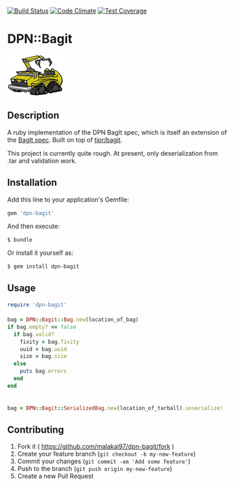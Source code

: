 
[![Build Status](https://travis-ci.org/dpn-admin/dpn-bagit.svg?branch=master)](https://travis-ci.org/dpn-admin/dpn-bagit) [![Code Climate](https://codeclimate.com/github/dpn-admin/dpn-bagit/badges/gpa.svg)](https://codeclimate.com/github/dpn-admin/dpn-bagit) [![Test Coverage](https://codeclimate.com/github/dpn-admin/dpn-bagit/badges/coverage.svg)](https://codeclimate.com/github/dpn-admin/dpn-bagit/coverage)

# DPN::Bagit
![dpn_bagit](dpn_bagit_128.png)

## Description

A ruby implementation of the DPN BagIt spec, which is itself an extension of the
[BagIt spec](https://confluence.ucop.edu/display/Curation/BagIt).  Built on top of
[tipr/bagit](https://github.com/tipr/bagit).

This project is currently quite rough.  At present, only deserialization from .tar
and validation work.


## Installation

Add this line to your application's Gemfile:

```ruby
gem 'dpn-bagit'
```

And then execute:

    $ bundle

Or install it yourself as:

    $ gem install dpn-bagit

## Usage

```ruby
require 'dpn-bagit'

bag = DPN::Bagit::Bag.new(location_of_bag)
if bag.empty? == false
  if bag.valid?
    fixity = bag.fixity
    uuid = bag.uuid
    size = bag.size
  else
    puts bag.errors
  end
end


bag = DPN::Bagit::SerializedBag.new(location_of_tarball).unserialize!
```


## Contributing

1. Fork it ( https://github.com/malakai97/dpn-bagit/fork )
2. Create your feature branch (`git checkout -b my-new-feature`)
3. Commit your changes (`git commit -am 'Add some feature'`)
4. Push to the branch (`git push origin my-new-feature`)
5. Create a new Pull Request
